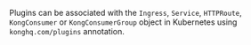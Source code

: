 Plugins can be associated with the `Ingress`, `Service`, `HTTPRoute`, `KongConsumer` or `KongConsumerGroup` object in Kubernetes using `konghq.com/plugins` annotation.
